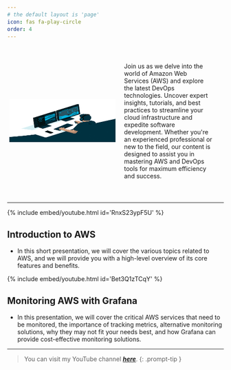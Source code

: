 ```yaml
---
# the default layout is 'page'
icon: fas fa-play-circle
order: 4
---
```

<script defer data-domain="senad-d.github.io" src="https://plus.seki.pro/js/script.js"></script>

<style>
.my_container {
    display: flex;
    flex-direction: row;
    align-items: center;
    padding: 5px;
}

.my_text {
    flex: 1;
    padding: 20px;
}

.my_image {
    max-width: 50%;
}
@media (max-width: 768px) {
    .my_container {
        flex-direction: column; /* Text on top, image below */
        text-align: center; /* Center text */
    }
    .my_image {
        max-width: 80%; /* Full width for the image */
        margin-top: 5px; /* Add some space between text and image */
    }
}
</style>
<div class="my_container">
    <div class="my_image">
            <img src="https://github.com/senad-d/senad-d.github.io/blob/main/_media/gif/giphy.gif?raw=true" width="300" height="100" alt="" />
    </div>
    <div class="my_text">
        <p>Join us as we delve into the world of Amazon Web Services (AWS) and explore the latest DevOps technologies. Uncover expert insights, tutorials, and best practices to streamline your cloud infrastructure and expedite software development. Whether you're an experienced professional or new to the field, our content is designed to assist you in mastering AWS and DevOps tools for maximum efficiency and success.</p>
    </div>
</div>

---


{% include embed/youtube.html id='RnxS23ypF5U' %}
## **Introduction to AWS** 
- In this short presentation, we will cover the various topics related to AWS, and we will provide you with a high-level overview of its core features and benefits.

{% include embed/youtube.html id='Bet3Q1zTCqY' %}
## **Monitoring AWS with Grafana** 
- In this presentation, we will cover the critical AWS services that need to be monitored, the importance of tracking metrics, alternative monitoring solutions, why they may not fit your needs best, and how Grafana can provide cost-effective monitoring solutions.

---

> You can visit my YouTube channel [***here***](https://www.youtube.com/@senaddizdarevic7849/featured).
{: .prompt-tip }
